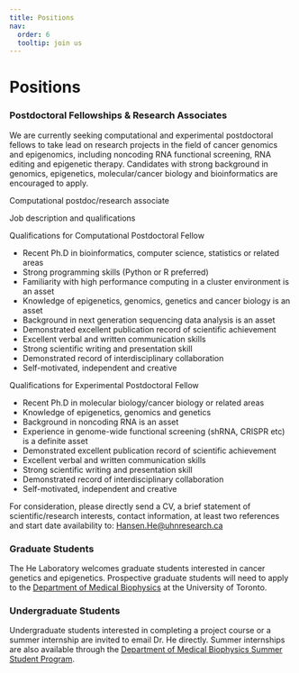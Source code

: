 ```yaml
---
title: Positions
nav:
  order: 6
  tooltip: join us
---
```


# <i class="fas fa-envelope"></i>Positions

### Postdoctoral Fellowships & Research Associates
We are currently seeking computational and experimental postdoctoral fellows to take lead on research projects in the field of cancer genomics and epigenomics, including noncoding RNA functional screening, RNA editing and epigenetic therapy. Candidates with strong background in genomics, epigenetics, molecular/cancer biology and bioinformatics are encouraged to apply.

Computational postdoc/research associate

Job description and qualifications

Qualifications for Computational Postdoctoral Fellow

* Recent Ph.D in bioinformatics, computer science, statistics or related areas
* Strong programming skills (Python or R preferred)
* Familiarity with high performance computing in a cluster environment is an asset
* Knowledge of epigenetics, genomics, genetics and cancer biology is an asset
* Background in next generation sequencing data analysis is an asset
* Demonstrated excellent publication record of scientific achievement
* Excellent verbal and written communication skills
* Strong scientific writing and presentation skill
* Demonstrated record of interdisciplinary collaboration
* Self-motivated, independent and creative


Qualifications for Experimental Postdoctoral Fellow

* Recent Ph.D in molecular biology/cancer biology or related areas
* Knowledge of epigenetics, genomics and genetics
* Background in noncoding RNA is an asset
* Experience in genome-wide functional screening (shRNA, CRISPR etc) is a definite asset
* Demonstrated excellent publication record of scientific achievement
* Excellent verbal and written communication skills
* Strong scientific writing and presentation skill
* Demonstrated record of interdisciplinary collaboration
* Self-motivated, independent and creative


For consideration, please directly send a CV, a brief statement of scientific/research interests, contact information, at least two references and start date availability to: Hansen.He@uhnresearch.ca


### Graduate Students
The He Laboratory welcomes graduate students interested in cancer genetics and epigenetics. Prospective graduate students will need to apply to the [Department of Medical Biophysics](https://medbio.utoronto.ca/medical-biophysics) at the University of Toronto.


### Undergraduate Students
Undergraduate students interested in completing a project course or a summer internship are invited to email Dr. He directly. Summer internships are also available through the [Department of Medical Biophysics Summer Student Program](https://medbio.utoronto.ca/summer-student-program-overview).
